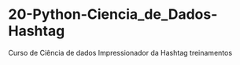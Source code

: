 # 20-Python-Ciencia_de_Dados-Hashtag
Curso de Ciência de dados Impressionador da Hashtag treinamentos
